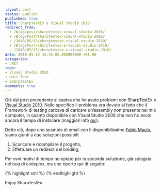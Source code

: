 ```yaml
---
layout: post
status: publish
published: true
title: SharpTestEx e Visual Studio 2010
redirect_from: 
  - /blog/post/sharptestex-visual-studio-2010/
  - /Blog/Post/sharptestex-visual-studio-2010/
  - /2010/05/13/sharptestex-visual-studio-2010/
  - /Blog/Post/sharptestex-e-visual-studio-2010/
  - /2010/05/13/sharptestex-e-visual-studio-2010/
date: 2010-05-13 16:45:00.000000000 +01:00
categories:
- .NET
tags:
- Visual Studio 2010
- Unit Test
- SharpTestEx
comments: true
---
```

<p>Già dal post precedente si capiva che ho avuto problemi con SharpTestEx e <a title="Visual Studio 2010" href="http://tostring.it/tags/archive/visual+studio+2010" target="_blank">Visual Studio 2010</a>. Nello specifico il problema era dovuto al fatto che il Framework di testing cercava di caricare un’assembly non presente nel mio computer, in quanto disponibile con Visual Studio 2008 che non ho avuto ancora il tempo di installare (maggiori info <a title="SharpTestEx - Test fails is Visual Studio 2008 is not installed." href="http://sharptestex.codeplex.com/WorkItem/View.aspx?WorkItemId=5995" rel="nofollow" target="_blank">qui</a>).</p>  <p>Detto ciò, dopo uno scambio di email con il disponibilissimo <a title="Fabio Maulo&#39;s blog" href="http://fabiomaulo.blogspot.com/" rel="nofollow" target="_blank">Fabio Maulo</a>, siamo giunti a due soluzioni possibili:</p>  <ol>   <li>Scaricare e ricompilare il progetto; </li>    <li>Effettuare un redirect del binding; </li> </ol>  <p>Per ovvi motivi di tempo ho optato per la seconda soluzione, già spiegata nel bug di codeplex, ma che riporto qui di seguito:</p>  {% highlight xml %}
<runtime>
    <assemblyBinding xmlns="urn:schemas-microsoft-com:asm.v1">
        <dependentAssembly>
            <assemblyIdentity name="Microsoft.VisualStudio.QualityTools.UnitTestFramework" 
                    publicKeyToken="b03f5f7f11d50a3a" 
                    culture="neutral" />
             <bindingRedirect oldVersion="9.0.0.0"
                    newVersion="10.0.0.0"/>
        </dependentAssembly>
    </assemblyBinding>
</runtime>
{% endhighlight %}
<p>Enjoy SharpTestEx.</p>
